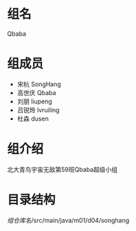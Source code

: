 # 组名 
 Qbaba

# 组成员
- 宋杭 SongHang
- 高世庆 Qbaba
- 刘朋 liupeng
- 吕锐玲 lvruiling
- 杜森 dusen

# 组介绍
北大青鸟宇宙无敌第59班Qbaba超级小组


# 目录结构
$组仓库名$/src/main/java/m01/d04/songhang
